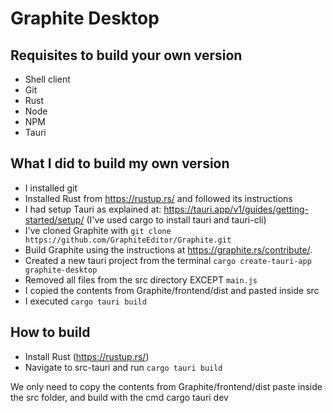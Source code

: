 # Graphite Desktop

## Requisites to build your own version
- Shell client
- Git
- Rust
- Node
- NPM
- Tauri

## What I did to build my own version
- I installed git
- Installed Rust from https://rustup.rs/ and followed its instructions
- I had setup Tauri as explained at: https://tauri.app/v1/guides/getting-started/setup/ (I've used cargo to install tauri and tauri-cli)
- I've cloned Graphite with `git clone https://github.com/GraphiteEditor/Graphite.git`
- Build Graphite using the instructions at  https://graphite.rs/contribute/.
- Created a new tauri project from the terminal `cargo create-tauri-app graphite-desktop`
- Removed all files from the src directory EXCEPT `main.js`
- I copied the contents from Graphite/frontend/dist and pasted inside src
- I executed `cargo tauri build`

## How to build

- Install Rust (https://rustup.rs/)
- Navigate to src-tauri and run `cargo tauri build`




We only need to copy the contents from Graphite/frontend/dist paste inside the src folder, and build with the cmd cargo tauri dev
